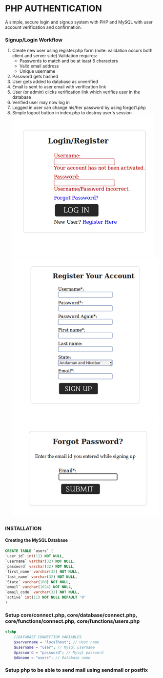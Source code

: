 # PHP AUTHENTICATION
A simple, secure login and signup system with PHP and MySQL with user account verification and confirmation.

### Signup/Login Workflow
1. Create new user using register.php form (note: validation occurs both client and server side)
    Validation requires:
    * Passwords to match and be at least 6 characters
    * Valid email address
    * Unique username 
2. Password gets hashed
3. User gets added to database as unverified 
4. Email is sent to user email with verification link
5. User (or admin) clicks verification link which verifies user in the database
6. Verified user may now log in
7. Logged in user can change his/her password by using forgot1.php
8. Simple logout button in index.php to destroy user's session
![alt tag](images/2.png "Login Page with validation")
![alt tag](images/3.png "Login Page with validation")
![alt tag](images/7.png "Login Page with validation")

### INSTALLATION             
#### Creating the MySQL Database                                      
~~~SQL
CREATE TABLE `users` (                                                          
`user_id` int(11) NOT NULL,                                                
`username` varchar(32) NOT NULL,                                           
`password` varchar(32) NOT NULL,                                             
`first_name` varchar(32) NOT NULL,                                             
`last_name` varchar(32) NOT NULL,                                              
`State` varchar(100) NOT NULL,                                       
`email` varchar(1024) NOT NULL,                                          
`email_code` varchar(32) NOT NULL,                                      
`active` int(11) NOT NULL DEFAULT '0'                                  
)    
~~~
### Setup core/connect.php, core/database/connect.php,                                                                             core/functions/connect.php, core/functions/users.php 
~~~php
<?php                                    
    //DATABASE CONNECTION VARIABLES                                 
    $servername = "localhost"; // Host name                 
    $username = "user"; // Mysql username                   
    $password = "password"; // Mysql password                     
    $dbname = "users"; // Database name  
~~~    
    
### Setup php to be able to send mail using sendmail or postfix
